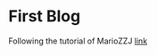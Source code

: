 # First Blog

Following the tutorial of MarioZZJ [link](https://blog.mariozzj.cn/posts/569080df/#%E9%85%8D%E7%BD%AE-Github-%E4%BB%93%E5%BA%93)